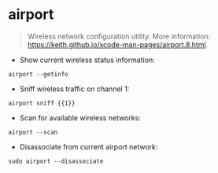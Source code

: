 # airport

> Wireless network configuration utility.
> More information: <https://keith.github.io/xcode-man-pages/airport.8.html>.

- Show current wireless status information:

`airport --getinfo`

- Sniff wireless traffic on channel 1:

`airport sniff {{1}}`

- Scan for available wireless networks:

`airport --scan`

- Disassociate from current airport network:

`sudo airport --disassociate`

